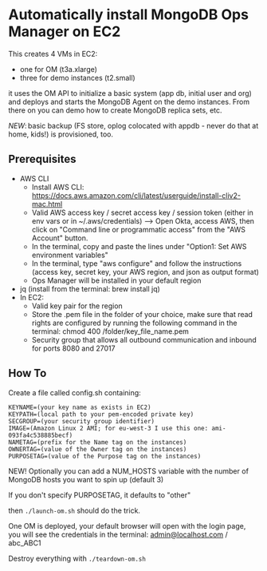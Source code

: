 Automatically install MongoDB Ops Manager on EC2
========================================

This creates 4 VMs in EC2:
- one for OM (t3a.xlarge)
- three for demo instances (t2.small)

it uses the OM API to initialize a basic system (app db, initial user and org) and deploys and starts the MongoDB Agent on the demo instances. From there on you can demo how to create MongoDB replica sets, etc.

*NEW*: basic backup (FS store, oplog colocated with appdb - never do that at home, kids!) is provisioned, too.

Prerequisites
-------------

* AWS CLI
  * Install AWS CLI: https://docs.aws.amazon.com/cli/latest/userguide/install-cliv2-mac.html
  * Valid AWS access key / secret access key / session token (either in env vars or in ~/.aws/credentials) --> Open Okta, access AWS, then click on "Command line or programmatic access" from the "AWS Account" button. 
  * In the terminal, copy and paste the lines under "Option1: Set AWS environment variables"
  * In the terminal, type "aws configure" and follow the instructions (access key, secret key, your AWS region, and json as output format)
  * Ops Manager will be installed in your default region
* jq (install from the terminal: brew install jq)
* In EC2:
  * Valid key pair for the region
  * Store the .pem file in the folder of your choice, make sure that read rights are configured by running the following command in the terminal: chmod 400 /folder/key_file_name.pem
  * Security group that allows all outbound communication and inbound for ports 8080 and 27017


How To
-----

Create a file called config.sh containing:

```
KEYNAME=(your key name as exists in EC2)
KEYPATH=(local path to your pem-encoded private key)
SECGROUP=(your security group identifier)
IMAGE=(Amazon Linux 2 AMI; for eu-west-3 I use this one: ami-093fa4c538885becf)
NAMETAG=(prefix for the Name tag on the instances)
OWNERTAG=(value of the Owner tag on the instances)
PURPOSETAG=(value of the Purpose tag on the instances)
```

NEW! Optionally you can add a NUM_HOSTS variable with the number of MongoDB hosts you want to spin up (default 3)

If you don't specify PURPOSETAG, it defaults to "other"

then `./launch-om.sh` should do the trick.

One OM is deployed, your default browser will open with the login page, you will see the credentials in the terminal: admin@localhost.com / abc_ABC1

Destroy everything with `./teardown-om.sh`
